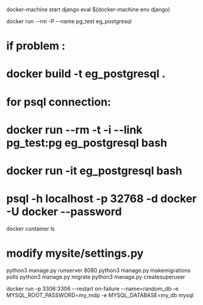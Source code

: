 docker-machine start django
eval $(docker-machine env django)

docker run --rm -P --name pg_test eg_postgresql
# if problem :
# docker build -t eg_postgresql .

# for psql connection:
# docker run --rm -t -i --link pg_test:pg eg_postgresql bash
# docker run -it eg_postgresql bash
# psql -h localhost -p 32768 -d docker -U docker --password

docker container ls
# modify mysite/settings.py
python3 manage.py runserver 8080
python3 manage.py makemigrations polls
python3 manage.py migrate
python3 manage.py createsuperuser


docker run -p 3306:3306 --restart on-failure --name=random_db -e MYSQL_ROOT_PASSWORD=my_mdp -e MYSQL_DATABASE=my_db mysql
